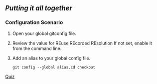 ## _Putting it all together_

### Configuration Scenario
1. Open your global gitconfig file.
1. Review the value for REuse REcorded REsolution
  If not set, enable it from the command line.
1. Add an alias to your global config file.
 
    `git config --global alias.cd checkout`


[Quiz](quiz.md)
